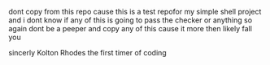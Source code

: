 dont copy from this repo cause this is a test repofor my simple shell project and i dont know if any of this is going to pass the checker or anything so again dont be a peeper and copy any of this cause it more then likely fall you 

sincerly Kolton Rhodes the first timer of coding 
